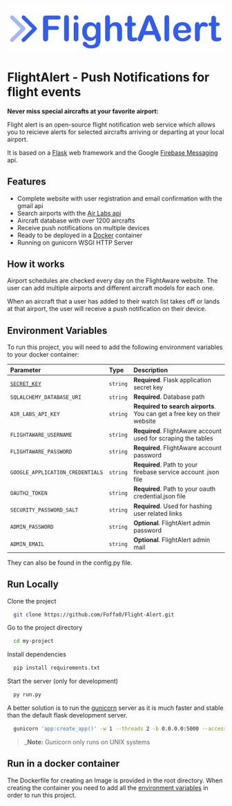 
![Logo](./app/static/img/logo.png)

# FlightAlert - Push Notifications for flight events

**Never miss special aircrafts at your favorite airport:**

Flight alert is an open-source flight notification web service which allows you to reicieve alerts for selected aircrafts arriving or departing at your local airport. 

It is based on a [Flask](https://flask.palletsprojects.com) web framework and the Google [Firebase Messaging](https://firebase.google.com/docs/cloud-messaging) api.


## Features

- Complete website with user registration and email confirmation with the gmail api
- Search airports with the [Air Labs api](https://airlabs.co/)
- Aircraft database with over 1200 aircrafts
- Receive push notifications on multiple devices
- Ready to be deployed in a [Docker](https://www.docker.com/) container
- Running on gunicorn WSGI HTTP Server
## How it works

Airport schedules are checked every day on the FlightAware website. The user can add multiple airports and different aircraft models for each one. 

When an aircraft that a user has added to their watch list takes off or lands at that airport, the user will receive a push notification on their device.
## Environment Variables

To run this project, you will need to add the following environment variables to your docker container:

| Parameter | Type     | Description                |
| :-------- | :------- | :------------------------- |
| [`SECRET_KEY`](https://stackoverflow.com/a/54433731) | `string` | **Required**. Flask application secret key |
|`SQLALCHEMY_DATABASE_URI`|`string`|**Required**. Database path|
|`AIR_LABS_API_KEY`|`string`|**Required to search airports**. You can get a free key on their website|
|`FLIGHTAWARE_USERNAME`|`string`|**Required**. FlightAware account used for scraping the tables|
|`FLIGHTAWARE_PASSWORD`|`string`|**Required**. FlightAware account password|
|`GOOGLE_APPLICATION_CREDENTIALS`|`string`|**Required**. Path to your firebase service account .json file|
|`OAUTH2_TOKEN`|`string`|**Required**. Path to your oauth credential.json file|
|`SECURITY_PASSWORD_SALT`|`string`|**Required**. Used for hashing user related links|
|`ADMIN_PASSWORD`|`string`|**Optional**. FlightAlert admin password|
|`ADMIN_EMAIL`|`string`|**Optional**. FlightAlert admin mail|

They can also be found in the config.py file.


## Run Locally

Clone the project

```bash
  git clone https://github.com/Foffa0/Flight-Alert.git
```

Go to the project directory

```bash
  cd my-project
```

Install dependencies

```bash
  pip install requirements.txt
```

Start the server (only for development)

```bash
  py run.py
```

A better solution is to run the [gunicorn](https://gunicorn.org/) server as it is much faster and stable than the default flask development server.

```bash
  gunicorn 'app:create_app()' -w 1 --threads 2 -b 0.0.0.0:5000 --access-logfile=-
```

> _**Note:** Gunicorn only runs on UNIX systems


## Run in a docker container

The Dockerfile for creating an Image is provided in the root directory. When creating the container you need to add all the [environment variables](#environment-variables) in order to run this project.